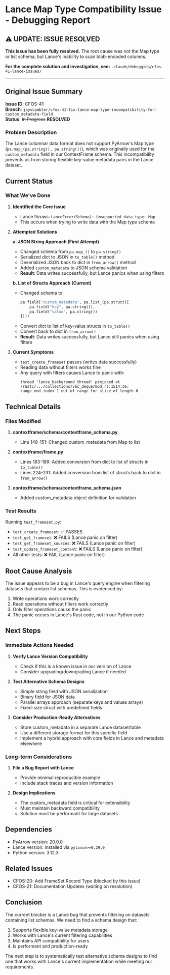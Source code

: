 # Lance Map Type Compatibility Issue - Debugging Report

## ⚠️ UPDATE: ISSUE RESOLVED

**This issue has been fully resolved.** The root cause was not the Map type or list<struct> schema, but Lance's inability to scan blob-encoded columns. 

**For the complete solution and investigation, see:** `.claude/debugging/cfos-41-lance-issues/`

---

## Original Issue Summary

**Issue ID**: CFOS-41  
**Branch**: `jayscambler/cfos-41-fix-lance-map-type-incompatibility-for-custom_metadata-field`  
**Status**: ~~In Progress~~ **RESOLVED**

### Problem Description

The Lance columnar data format does not support PyArrow's Map type (`pa.map_(pa.string(), pa.string())`), which was originally used for the `custom_metadata` field in our ContextFrame schema. This incompatibility prevents us from storing flexible key-value metadata pairs in the Lance dataset.

## Current Status

### What We've Done

1. **Identified the Core Issue**
   - Lance throws: `LanceError(Schema): Unsupported data type: Map`
   - This occurs when trying to write data with the Map type schema

2. **Attempted Solutions**

   **a. JSON String Approach (First Attempt)**
   - Changed schema from `pa.map_()` to `pa.string()`
   - Serialized dict to JSON in `to_table()` method
   - Deserialized JSON back to dict in `from_arrow()` method
   - Added `custom_metadata` to JSON schema validation
   - **Result**: Data writes successfully, but Lance panics when using filters

   **b. List of Structs Approach (Current)**
   - Changed schema to:
     ```python
     pa.field("custom_metadata", pa.list_(pa.struct([
         pa.field("key", pa.string()),
         pa.field("value", pa.string())
     ])))
     ```
   - Convert dict to list of key-value structs in `to_table()`
   - Convert back to dict in `from_arrow()`
   - **Result**: Data writes successfully, but Lance still panics when using filters

3. **Current Symptoms**
   - `test_create_frameset` passes (writes data successfully)
   - Reading data without filters works fine
   - Any query with filters causes Lance to panic with:
     ```
     thread 'lance_background_thread' panicked at /rustc/.../collections/vec_deque/mod.rs:1514:36:
     range end index 1 out of range for slice of length 0
     ```

## Technical Details

### Files Modified

1. **contextframe/schema/contextframe_schema.py**
   - Line 148-151: Changed custom_metadata from Map to list<struct>

2. **contextframe/frame.py**
   - Lines 183-189: Added conversion from dict to list of structs in `to_table()`
   - Lines 224-231: Added conversion from list of structs back to dict in `from_arrow()`

3. **contextframe/schema/contextframe_schema.json**
   - Added custom_metadata object definition for validation

### Test Results

Running `test_frameset.py`:
- `test_create_frameset`: ✅ PASSES
- `test_get_frameset`: ❌ FAILS (Lance panic on filter)
- `test_get_frameset_sources`: ❌ FAILS (Lance panic on filter)
- `test_update_frameset_content`: ❌ FAILS (Lance panic on filter)
- All other tests: ❌ FAIL (Lance panic on filter)

## Root Cause Analysis

The issue appears to be a bug in Lance's query engine when filtering datasets that contain list<struct> schemas. This is evidenced by:

1. Write operations work correctly
2. Read operations without filters work correctly
3. Only filter operations cause the panic
4. The panic occurs in Lance's Rust code, not in our Python code

## Next Steps

### Immediate Actions Needed

1. **Verify Lance Version Compatibility**
   - Check if this is a known issue in our version of Lance
   - Consider upgrading/downgrading Lance if needed

2. **Test Alternative Schema Designs**
   - Simple string field with JSON serialization
   - Binary field for JSON data
   - Parallel arrays approach (separate keys and values arrays)
   - Fixed-size struct with predefined fields

3. **Consider Production-Ready Alternatives**
   - Store custom_metadata in a separate Lance dataset/table
   - Use a different storage format for this specific field
   - Implement a hybrid approach with core fields in Lance and metadata elsewhere

### Long-term Considerations

1. **File a Bug Report with Lance**
   - Provide minimal reproducible example
   - Include stack traces and version information

2. **Design Implications**
   - The custom_metadata field is critical for extensibility
   - Must maintain backward compatibility
   - Solution must be performant for large datasets

## Dependencies

- PyArrow version: 20.0.0
- Lance version: Installed via `pylance>=0.29.0`
- Python version: 3.12.3

## Related Issues

- CFOS-20: Add FrameSet Record Type (blocked by this issue)
- CFOS-21: Documentation Updates (waiting on resolution)

## Conclusion

The current blocker is a Lance bug that prevents filtering on datasets containing list<struct> schemas. We need to find a schema design that:

1. Supports flexible key-value metadata storage
2. Works with Lance's current filtering capabilities
3. Maintains API compatibility for users
4. Is performant and production-ready

The next step is to systematically test alternative schema designs to find one that works with Lance's current implementation while meeting our requirements.